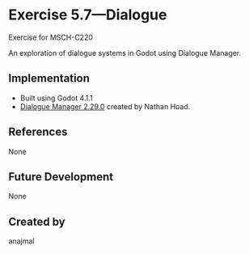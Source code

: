 # Exercise 5.7—Dialogue

Exercise for MSCH-C220

An exploration of dialogue systems in Godot using Dialogue Manager.

## Implementation

 - Built using Godot 4.1.1
 - [Dialogue Manager 2.29.0](https://github.com/nathanhoad/godot_dialogue_manager) created by Nathan Hoad.

## References

None

## Future Development

None

## Created by 

anajmal
